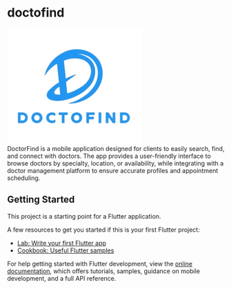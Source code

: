 # doctofind
 ![Alt text](images/doctofind4.png)  
DoctorFind is a mobile application designed for clients to easily search, find, and connect with doctors. The app provides a user-friendly interface to browse doctors by specialty, location, or availability, while integrating with a doctor management platform to ensure accurate profiles and appointment scheduling.

## Getting Started

This project is a starting point for a Flutter application.

A few resources to get you started if this is your first Flutter project:

- [Lab: Write your first Flutter app](https://docs.flutter.dev/get-started/codelab)
- [Cookbook: Useful Flutter samples](https://docs.flutter.dev/cookbook)

For help getting started with Flutter development, view the
[online documentation](https://docs.flutter.dev/), which offers tutorials,
samples, guidance on mobile development, and a full API reference.




